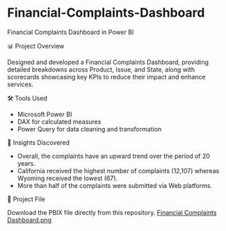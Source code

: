 # Financial-Complaints-Dashboard
Financial Complaints Dashboard in Power BI

📊 Project Overview

Designed and developed a Financial Complaints Dashboard, providing detailed breakdowns across Product, Issue, and State, along with scorecards showcasing key KPIs to reduce their impact and enhance services.

🛠️ Tools Used
* Microsoft Power BI
* DAX for calculated measures
* Power Query for data cleaning and transformation

🧠 Insights Discovered
* Overall, the complaints have an upward trend over the period of 20 years.
* California received the highest number of complaints (12,107) whereas Wyoming received the lowest (67).
* More than half of the complaints were submitted via Web platforms.

📁 Project File

Download the PBIX file directly from this repository.
[Financial Complaints Dashboard.png](https://github.com/maulik-vyas/Financial-Complaints-Dashboard/blob/main/Financial%20Complaints%20Dashboard.png)
